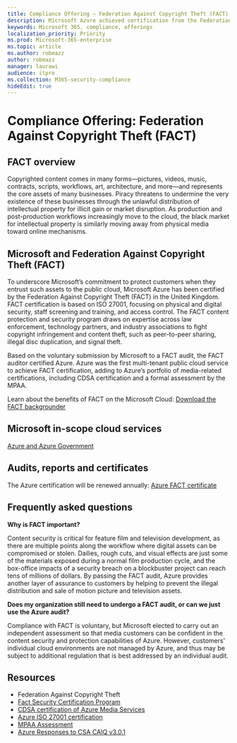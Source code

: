 ```yaml
---
title: Compliance Offering — Federation Against Copyright Theft (FACT)
description: Microsoft Azure achieved certification from the Federation Against Copyright Theft in the UK.
keywords: Microsoft 365, compliance, offerings
localization_priority: Priority
ms.prod: Microsoft-365-enterprise
ms.topic: article
ms.author: robmazz
author: robmazz
manager: laurawi
audience: itpro
ms.collection: M365-security-compliance
hideEdit: true
---
```


# Compliance Offering: Federation Against Copyright Theft (FACT)

## FACT overview

Copyrighted content comes in many forms—pictures, videos, music, contracts, scripts, workflows, art, architecture, and more—and represents the core assets of many businesses. Piracy threatens to undermine the very existence of these businesses through the unlawful distribution of intellectual property for illicit gain or market disruption. As production and post-production workflows increasingly move to the cloud, the black market for intellectual property is similarly moving away from physical media toward online mechanisms.

## Microsoft and Federation Against Copyright Theft (FACT)

To underscore Microsoft’s commitment to protect customers when they entrust such assets to the public cloud, Microsoft Azure has been certified by the Federation Against Copyright Theft (FACT) in the United Kingdom. FACT certification is based on ISO 27001, focusing on physical and digital security, staff screening and training, and access control. The FACT content protection and security program draws on expertise across law enforcement, technology partners, and industry associations to fight copyright infringement and content theft, such as peer-to-peer sharing, illegal disc duplication, and signal theft.

Based on the voluntary submission by Microsoft to a FACT audit, the FACT auditor certified Azure. Azure was the first multi-tenant public cloud service to achieve FACT certification, adding to Azure’s portfolio of media-related certifications, including CDSA certification and a formal assessment by the MPAA.

Learn about the benefits of FACT on the Microsoft Cloud: [Download the FACT backgrounder](https://aka.ms/fact-backgrounder)

## Microsoft in-scope cloud services

[Azure and Azure Government](https://aka.ms/AzureCompliance)

## Audits, reports and certificates

The Azure certification will be renewed annually: [Azure FACT certificate](https://aka.ms/azurefactcert)

## Frequently asked questions

**Why is FACT important?**

Content security is critical for feature film and television development, as there are multiple points along the workflow where digital assets can be compromised or stolen. Dailies, rough cuts, and visual effects are just some of the materials exposed during a normal film production cycle, and the box-office impacts of a security breach on a blockbuster project can reach tens of millions of dollars. By passing the FACT audit, Azure provides another layer of assurance to customers by helping to prevent the illegal distribution and sale of motion picture and television assets.

**Does my organization still need to undergo a FACT audit, or can we just use the Azure audit?**

Compliance with FACT is voluntary, but Microsoft elected to carry out an independent assessment so that media customers can be confident in the content security and protection capabilities of Azure. However, customers’ individual cloud environments are not managed by Azure, and thus may be subject to additional regulation that is best addressed by an individual audit.

## Resources

- Federation Against Copyright Theft
- [Fact Security Certification Program](https://go.microsoft.com/fwlink/?linkid=2099508)
- [CDSA certification of Azure Media Services](http://aka.ms/cdsa-cert)
- [Azure ISO 27001 certification](http://aka.ms/Azure-BSI-Cert)
- [MPAA Assessment](https://www.microsoft.com/en-us/trustcenter/Compliance/MPAA)
- [Azure Responses to CSA CAIQ v3.0.1](https://aka.ms/csacaiqresponses)
